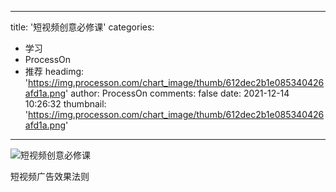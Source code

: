 
---
title: '短视频创意必修课'
categories: 
 - 学习
 - ProcessOn
 - 推荐
headimg: 'https://img.processon.com/chart_image/thumb/612dec2b1e085340426afd1a.png'
author: ProcessOn
comments: false
date: 2021-12-14 10:26:32
thumbnail: 'https://img.processon.com/chart_image/thumb/612dec2b1e085340426afd1a.png'
---

<div>   
<img class="thumb" alt="短视频创意必修课" src="https://img.processon.com/chart_image/thumb/612dec2b1e085340426afd1a.png" referrerpolicy="no-referrer">
<p>短视频广告效果法则</p>  
</div>
            